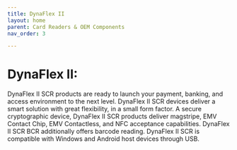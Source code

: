 ```yaml
---
title: DynaFlex II
layout: home
parent: Card Readers & OEM Components
nav_order: 3

---
```


# DynaFlex II:

DynaFlex II SCR products are ready to launch your payment, banking, and access environment to the next level. DynaFlex II SCR devices
deliver a smart solution with great flexibility, in a small form factor. A secure cryptographic device, DynaFlex II SCR products deliver magstripe, EMV Contact Chip, EMV Contactless, and NFC acceptance capabilities. DynaFlex II SCR BCR additionally offers barcode reading. DynaFlex II SCR is compatible with Windows and Android host devices through USB. 
